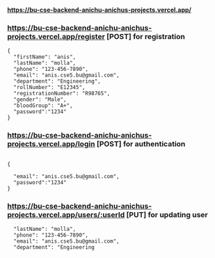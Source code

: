 #### https://bu-cse-backend-anichu-anichus-projects.vercel.app/

### https://bu-cse-backend-anichu-anichus-projects.vercel.app/register [POST] for registration

```
{
  "firstName": "anis",
  "lastName": "molla",
  "phone": "123-456-7890",
  "email": "anis.cse5.bu@gmail.com",
  "department": "Engineering",
  "rollNumber": "E12345",
  "registrationNumber": "R98765",
  "gender": "Male",
  "bloodGroup": "A+",
  "password":"1234"
}

```

### https://bu-cse-backend-anichu-anichus-projects.vercel.app/login [POST] for authentication

```

{

  "email": "anis.cse5.bu@gmail.com",
  "password":"1234"
}

```

### https://bu-cse-backend-anichu-anichus-projects.vercel.app/users/:userId [PUT] for updating user

```
  "lastName": "molla",
  "phone": "123-456-7890",
  "email": "anis.cse5.bu@gmail.com",
  "department": "Engineering

```
